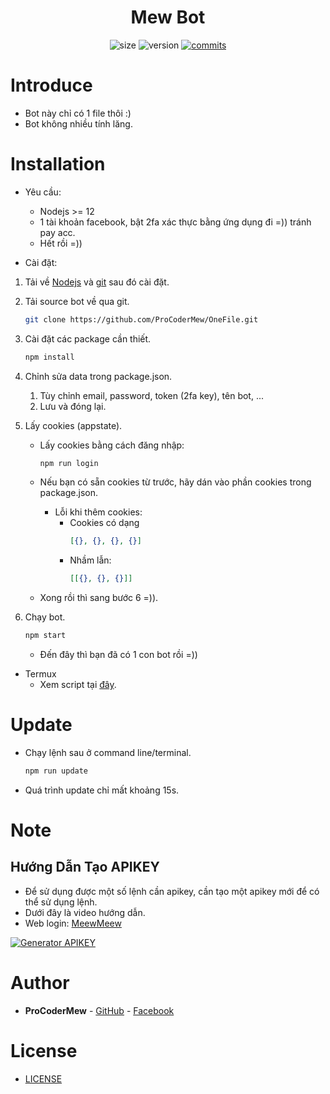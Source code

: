 <h1 align="center">Mew Bot</h1>

<p align="center">
	<img alt="size" src="https://img.shields.io/github/repo-size/ProCoderMew/OneFile.svg?style=flat-square&label=size">
	<img alt="version" src="https://img.shields.io/badge/dynamic/json?color=brightgreen&label=version&prefix=v&query=%24.version&url=https://raw.githubusercontent.com/ProCoderMew/OneFile/main/package.json&style=flat-square">
	<a href="https://github.com/ProCoderMew/OneFile/commits"><img alt="commits" src="https://img.shields.io/github/commit-activity/m/ProCoderMew/OneFile?logo=commits&logoColor=red&style=flat-square&label=commit"></a>

# Introduce

- Bot này chỉ có 1 file thôi :)
- Bot không nhiều tính lăng.

# Installation

- Yêu cầu: 
	- Nodejs >= 12
	- 1 tài khoản facebook, bật 2fa xác thực bằng ứng dụng đi =)) tránh pay acc.
	- Hết rồi =))

- Cài đặt:

1. Tải về [Nodejs](https://nodejs.org/en) và [git](https://git-scm.com) sau đó cài đặt.

2. Tải source bot về qua git.
    ```sh
    git clone https://github.com/ProCoderMew/OneFile.git
    ``` 

3. Cài đặt các package cần thiết.
    ```sh
    npm install
    ```

4. Chỉnh sửa data trong package.json.
    1. Tùy chỉnh email, password, token (2fa key), tên bot, ...
    2. Lưu và đóng lại.

5. Lấy cookies (appstate).
    - Lấy cookies bằng cách đăng nhập:
        ```sh
        npm run login
        ```
    
    - Nếu bạn có sẵn cookies từ trước, hãy dán vào phần cookies trong package.json.
        - Lỗi khi thêm cookies:
            + Cookies có dạng
                ```json
                [{}, {}, {}, {}]
                ```
            + Nhầm lẫn: 
                ```json
                [[{}, {}, {}]]
                ```
    - Xong rồi thì sang bước 6 =)).

6. Chạy bot.
    ```sh
    npm start
    ```
    - Đến đây thì bạn đã có 1 con bot rồi =))

- Termux
    - Xem script tại [đây](https://github.com/ProCoderMew/storage-data).

# Update

- Chạy lệnh sau ở command line/terminal.
    ```sh
    npm run update
    ```
- Quá trình update chỉ mất khoảng 15s.

# Note

## Hướng Dẫn Tạo APIKEY
- Để sử dụng được một số lệnh cần apikey, cần tạo một apikey mới để có thể sử dụng lệnh.
- Dưới đây là video hướng dẫn.
- Web login: [MeewMeew](https://meewmeew.info/site)

[![Generator APIKEY](https://img.youtube.com/vi/HPiA_Pdtmcw/0.jpg)](https://youtu.be/HPiA_Pdtmcw)

# Author

- **ProCoderMew** - [GitHub](https://github.com/ProCoderMew) - [Facebook](https://www.facebook.com/ProCoder.Mew)

# License

- [LICENSE](LICENSE)
